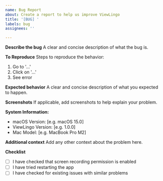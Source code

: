```yaml
---
name: Bug Report
about: Create a report to help us improve ViewLingo
title: '[BUG] '
labels: bug
assignees: ''

---
```


**Describe the bug**
A clear and concise description of what the bug is.

**To Reproduce**
Steps to reproduce the behavior:
1. Go to '...'
2. Click on '...'
3. See error

**Expected behavior**
A clear and concise description of what you expected to happen.

**Screenshots**
If applicable, add screenshots to help explain your problem.

**System Information:**
 - macOS Version: [e.g. macOS 15.0]
 - ViewLingo Version: [e.g. 1.0.0]
 - Mac Model: [e.g. MacBook Pro M2]

**Additional context**
Add any other context about the problem here.

**Checklist**
- [ ] I have checked that screen recording permission is enabled
- [ ] I have tried restarting the app
- [ ] I have checked for existing issues with similar problems